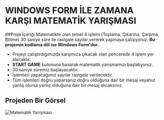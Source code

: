 # WINDOWS FORM İLE ZAMANA KARŞI MATEMATİK YARIŞMASI
##Proje İçeriği
Matematikte olan temel 4 işlemi (Toplama, Çıkarma, Çarpma, Bölme) 30 saniye süre ile rastgale sayılar vererek yapmaya çalışıyoruz. 
**Bu projemin kodlama dili ise Windows Form'dur.**
- Projeyi çalıştırdığımızda karşımıza çıkacak olan pencerede 4 işlem yer alacaktır.
- **START GAME** butonuna basarak matematik yarışmamızı başlatıyoruz.
- 30 saniye süremiz başlayacaktır.
- İşlemleri yapacağımız sayılar rastgele verilecektir.
- Tüm işlemleri doğru yaparsanız doğru olduğuna dair bir mesaj veyahut yanlış olursa yanlış olduğuna dair bir mesaj alıcaksınız.
## Projeden Bir Görsel
![Matematik Yarışması](C:\Users\ahmet\Desktop\görüntü2)
